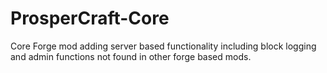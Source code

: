 ProsperCraft-Core
=================

Core Forge mod adding server based functionality including block logging and admin functions not found in other forge based mods.

